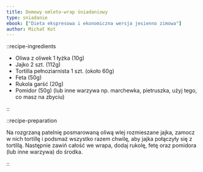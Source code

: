 ```yaml
---
title: Domowy omleto-wrap śniadaniowy
type: sniadanie
ebook: ["Dieta ekspresowa i ekonomiczna wersja jesienno zimowa"]
author: Michał Kot
---
```


::recipe-ingredients

- Oliwa z oliwek 1 łyżka (10g)
- Jajko 2 szt. (112g)
- Tortilla pełnoziarnista 1 szt. (około 60g)
- Feta (50g)
- Rukola garść (20g)
- Pomidor (50g) (lub inne warzywa np. marchewka, pietruszka, użyj tego, co masz na zbyciu)

::

::recipe-preparation

Na rozgrzaną patelnię posmarowaną oliwą wlej rozmieszane jajka, zamocz w nich tortillę i podsmaż wszystko razem chwilę, aby jajka połączyły się z tortillą. Następnie zawiń całość we wrapa, dodaj rukolę, fetę oraz pomidora (lub inne warzywa) do środka.

::